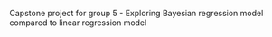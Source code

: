 Capstone project for group 5 - Exploring Bayesian regression model compared to linear regression model
